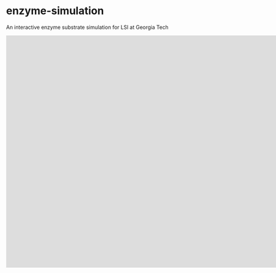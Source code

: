 # enzyme-simulation
An interactive enzyme substrate simulation for LSI at Georgia Tech
<iframe id="" src="https://synvoyity.com/enzyme" name="" width="1920" height="630" frameborder="0" marginheight="0" scrolling="no"></iframe>
